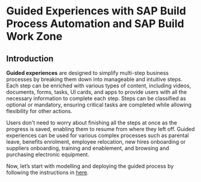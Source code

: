 # Guided Experiences with SAP Build Process Automation and SAP Build Work Zone
## Introduction
**Guided experiences** are designed to simplify multi-step business processes by breaking them down into manageable and intuitive steps. Each step can be enriched with various types of content, including videos, documents, forms, tasks, UI cards, and apps to provide users with all the necessary information to complete each step. Steps can be classified as optional or mandatory, ensuring critical tasks are completed while allowing flexibility for other actions. 

Users don't need to worry about finishing all the steps at once as the progress is saved, enabling them to resume from where they left off. Guided experiences can be used for various complex processes such as parental leave, benefits enrolment, employee relocation, new hires onboarding or suppliers onboarding, training and enablement, and browsing and purchasing electronic equipment.

Now, let’s start with modelling and deploying the guided process by following the instructions in [here](model.md).
